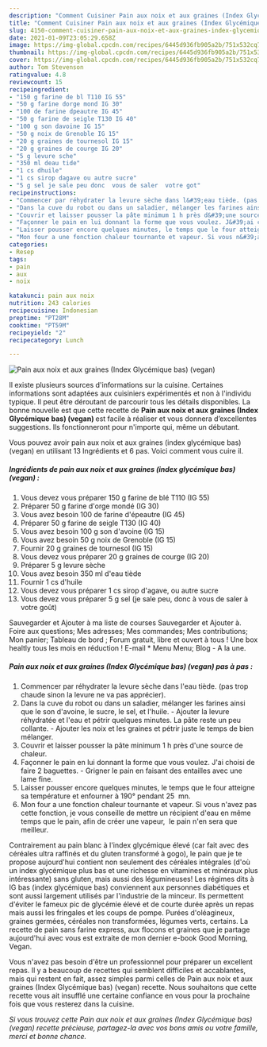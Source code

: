 ```yaml
---
description: "Comment Cuisiner Pain aux noix et aux graines (Index Glycémique bas) (vegan)"
title: "Comment Cuisiner Pain aux noix et aux graines (Index Glycémique bas) (vegan)"
slug: 4150-comment-cuisiner-pain-aux-noix-et-aux-graines-index-glycemique-bas-vegan
date: 2021-01-09T23:05:29.658Z
image: https://img-global.cpcdn.com/recipes/6445d936fb905a2b/751x532cq70/pain-aux-noix-et-aux-graines-index-glycemique-bas-vegan-photo-principale-de-la-recette.jpg
thumbnail: https://img-global.cpcdn.com/recipes/6445d936fb905a2b/751x532cq70/pain-aux-noix-et-aux-graines-index-glycemique-bas-vegan-photo-principale-de-la-recette.jpg
cover: https://img-global.cpcdn.com/recipes/6445d936fb905a2b/751x532cq70/pain-aux-noix-et-aux-graines-index-glycemique-bas-vegan-photo-principale-de-la-recette.jpg
author: Tom Stevenson
ratingvalue: 4.8
reviewcount: 15
recipeingredient:
- "150 g farine de bl T110 IG 55"
- "50 g farine dorge mond IG 30"
- "100 de farine dpeautre IG 45"
- "50 g farine de seigle T130 IG 40"
- "100 g son davoine IG 15"
- "50 g noix de Grenoble IG 15"
- "20 g graines de tournesol IG 15"
- "20 g graines de courge IG 20"
- "5 g levure sche"
- "350 ml deau tide"
- "1 cs dhuile"
- "1 cs sirop dagave ou autre sucre"
- "5 g sel je sale peu donc  vous de saler  votre got"
recipeinstructions:
- "Commencer par réhydrater la levure sèche dans l&#39;eau tiède. (pas trop chaude sinon la levure ne va pas apprécier)."
- "Dans la cuve du robot ou dans un saladier, mélanger les farines ainsi que le son d&#39;avoine, le sucre, le sel, et l&#39;huile. Ajouter la levure réhydratée et l&#39;eau et pétrir quelques minutes. La pâte reste un peu collante. Ajouter les noix et les graines et pétrir juste le temps de bien mélanger."
- "Couvrir et laisser pousser la pâte minimum 1 h près d&#39;une source de chaleur."
- "Façonner le pain en lui donnant la forme que vous voulez. J&#39;ai choisi de faire 2 baguettes. Grigner le pain en faisant des entailles avec une lame fine."
- "Laisser pousser encore quelques minutes, le temps que le four atteigne sa température et enfourner à 190° pendant 25  mn."
- "Mon four a une fonction chaleur tournante et vapeur. Si vous n&#39;avez pas cette fonction, je vous conseille de mettre un récipient d&#39;eau en même temps que le pain, afin de créer une vapeur,  le pain n&#39;en sera que meilleur."
categories:
- Resep
tags:
- pain
- aux
- noix

katakunci: pain aux noix 
nutrition: 243 calories
recipecuisine: Indonesian
preptime: "PT28M"
cooktime: "PT59M"
recipeyield: "2"
recipecategory: Lunch

---
```



![Pain aux noix et aux graines (Index Glycémique bas) (vegan)](https://img-global.cpcdn.com/recipes/6445d936fb905a2b/751x532cq70/pain-aux-noix-et-aux-graines-index-glycemique-bas-vegan-photo-principale-de-la-recette.jpg)

Il existe plusieurs sources d'informations sur la cuisine. Certaines informations sont adaptées aux cuisiniers expérimentés et non à l'individu typique. Il peut être déroutant de parcourir tous les détails disponibles. La bonne nouvelle est que cette recette de <strong> Pain aux noix et aux graines (Index Glycémique bas) (vegan) </strong> est facile à réaliser et vous donnera d’excellentes suggestions. Ils fonctionneront pour n'importe qui, même un débutant.

<!--inarticleads1-->

Vous pouvez avoir pain aux noix et aux graines (index glycémique bas) (vegan) en utilisant 13 Ingrédients et 6 pas. Voici comment vous cuire il.

##### Ingrédients de pain aux noix et aux graines (index glycémique bas) (vegan) :

1. Vous devez vous préparer 150 g farine de blé T110 (IG 55)
1. Préparer 50 g farine d&#39;orge mondé (IG 30)
1. Vous avez besoin 100 de farine d&#39;épeautre (IG 45)
1. Préparer 50 g farine de seigle T130 (IG 40)
1. Vous avez besoin 100 g son d&#39;avoine (IG 15)
1. Vous avez besoin 50 g noix de Grenoble (IG 15)
1. Fournir 20 g graines de tournesol (IG 15)
1. Vous devez vous préparer 20 g graines de courge (IG 20)
1. Préparer 5 g levure sèche
1. Vous avez besoin 350 ml d&#39;eau tiède
1. Fournir 1 cs d&#39;huile
1. Vous devez vous préparer 1 cs sirop d&#39;agave, ou autre sucre
1. Vous devez vous préparer 5 g sel (je sale peu, donc à vous de saler à votre goût)


Sauvegarder et Ajouter à ma liste de courses Sauvegarder et Ajouter à. Foire aux questions; Mes adresses; Mes commandes; Mes contributions; Mon panier; Tableau de bord ; Forum gratuit, libre et ouvert à tous ! Une box healtly tous les mois en réduction ! E-mail * Menu Menu; Blog - A la une. 

<!--inarticleads2-->

##### Pain aux noix et aux graines (Index Glycémique bas) (vegan) pas à pas :

1. Commencer par réhydrater la levure sèche dans l&#39;eau tiède. (pas trop chaude sinon la levure ne va pas apprécier).
1. Dans la cuve du robot ou dans un saladier, mélanger les farines ainsi que le son d&#39;avoine, le sucre, le sel, et l&#39;huile. - Ajouter la levure réhydratée et l&#39;eau et pétrir quelques minutes. La pâte reste un peu collante. - Ajouter les noix et les graines et pétrir juste le temps de bien mélanger.
1. Couvrir et laisser pousser la pâte minimum 1 h près d&#39;une source de chaleur.
1. Façonner le pain en lui donnant la forme que vous voulez. J&#39;ai choisi de faire 2 baguettes. - Grigner le pain en faisant des entailles avec une lame fine.
1. Laisser pousser encore quelques minutes, le temps que le four atteigne sa température et enfourner à 190° pendant 25  mn.
1. Mon four a une fonction chaleur tournante et vapeur. Si vous n&#39;avez pas cette fonction, je vous conseille de mettre un récipient d&#39;eau en même temps que le pain, afin de créer une vapeur,  le pain n&#39;en sera que meilleur.


Contrairement au pain blanc à l&#39;index glycémique élevé (car fait avec des céréales ultra raffinés et du gluten transformé à gogo), le pain que je te propose aujourd&#39;hui contient non seulement des céréales intégrales (d&#39;où un index glycémique plus bas et une richesse en vitamines et minéraux plus intéressante) sans gluten, mais aussi des légumineuses! Les régimes dits à IG bas (index glycémique bas) conviennent aux personnes diabétiques et sont aussi largement utilisés par l&#39;industrie de la minceur. Ils permettent d&#39;éviter le fameux pic de glycémie élevé et de courte durée après un repas mais aussi les fringales et les coups de pompe. Purées d&#39;oléagineux, graines germées, céréales non transformées, légumes verts, certains. La recette de pain sans farine express, aux flocons et graines que je partage aujourd&#39;hui avec vous est extraite de mon dernier e-book Good Morning, Vegan. 

<!--inarticleads1-->

<p>
Vous n'avez pas besoin d'être un professionnel pour préparer un excellent repas. Il y a beaucoup de recettes qui semblent difficiles et accablantes, mais qui restent en fait, assez simples parmi celles de Pain aux noix et aux graines (Index Glycémique bas) (vegan) recette. Nous souhaitons que cette recette vous ait insufflé une certaine confiance en vous pour la prochaine fois que vous resterez dans la cuisine.
</p>

<p>
<i>Si vous trouvez cette Pain aux noix et aux graines (Index Glycémique bas) (vegan) recette précieuse, partagez-la avec vos bons amis ou votre famille, merci et bonne chance.</i>
</p>
